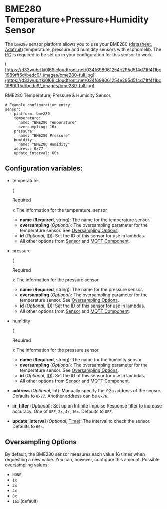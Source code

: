 # BME280 Temperature+Pressure+Humidity Sensor

The `bme280` sensor platform allows you to use your BME280 ([datasheet](https://cdn-shop.adafruit.com/datasheets/BST-BME280_DS001-10.pdf), [Adafruit](https://www.adafruit.com/product/2652)) temperature, pressure and humidity sensors with esphomelib. The [I²C](https://esphome.io/components/i2c#i2c) is required to be set up in your configuration for this sensor to work.

![https://d33wubrfki0l68.cloudfront.net/034f698061254e295d514d71ff4f1bc1989fff5d/bedc9/_images/bme280-full.jpg](https://d33wubrfki0l68.cloudfront.net/034f698061254e295d514d71ff4f1bc1989fff5d/bedc9/_images/bme280-full.jpg)

BME280 Temperature, Pressure & Humidity Sensor.

```
# Example configuration entry
sensor:
  - platform: bme280
    temperature:
      name: "BME280 Temperature"
      oversampling: 16x
    pressure:
      name: "BME280 Pressure"
    humidity:
      name: "BME280 Humidity"
    address: 0x77
    update_interval: 60s
```

## Configuration variables:

- temperature

   

  (

  Required

  ): The information for the temperature. sensor

  - **name** (**Required**, string): The name for the temperature sensor.
  - **oversampling** (*Optional*): The oversampling parameter for the temperature sensor. See [Oversampling Options](https://esphome.io/components/sensor/bme280#bme280-oversampling).
  - **id** (*Optional*, [ID](https://esphome.io/guides/configuration-types#config-id)): Set the ID of this sensor for use in lambdas.
  - All other options from [Sensor](https://esphome.io/components/sensor/#config-sensor) and [MQTT Component](https://esphome.io/components/mqtt#config-mqtt-component).

- pressure

   

  (

  Required

  ): The information for the pressure sensor.

  - **name** (**Required**, string): The name for the pressure sensor.
  - **oversampling** (*Optional*): The oversampling parameter for the temperature sensor. See [Oversampling Options](https://esphome.io/components/sensor/bme280#bme280-oversampling).
  - **id** (*Optional*, [ID](https://esphome.io/guides/configuration-types#config-id)): Set the ID of this sensor for use in lambdas.
  - All other options from [Sensor](https://esphome.io/components/sensor/#config-sensor) and [MQTT Component](https://esphome.io/components/mqtt#config-mqtt-component).

- humidity

   

  (

  Required

  ): The information for the pressure sensor.

  - **name** (**Required**, string): The name for the humidity sensor.
  - **oversampling** (*Optional*): The oversampling parameter for the temperature sensor. See [Oversampling Options](https://esphome.io/components/sensor/bme280#bme280-oversampling).
  - **id** (*Optional*, [ID](https://esphome.io/guides/configuration-types#config-id)): Set the ID of this sensor for use in lambdas.
  - All other options from [Sensor](https://esphome.io/components/sensor/#config-sensor) and [MQTT Component](https://esphome.io/components/mqtt#config-mqtt-component).

- **address** (*Optional*, int): Manually specify the i^2c address of the sensor. Defaults to `0x77`. Another address can be `0x76`.

- **iir_filter** (*Optional*): Set up an Infinite Impulse Response filter to increase accuracy. One of `OFF`, `2x`, `4x`, `16x`. Defaults to `OFF`.

- **update_interval** (*Optional*, [Time](https://esphome.io/guides/configuration-types#config-time)): The interval to check the sensor. Defaults to `60s`.



## Oversampling Options

By default, the BME280 sensor measures each value 16 times when requesting a new value. You can, however, configure this amount. Possible oversampling values:

- `NONE`
- `1x`
- `2x`
- `4x`
- `8x`
- `16x` (default)